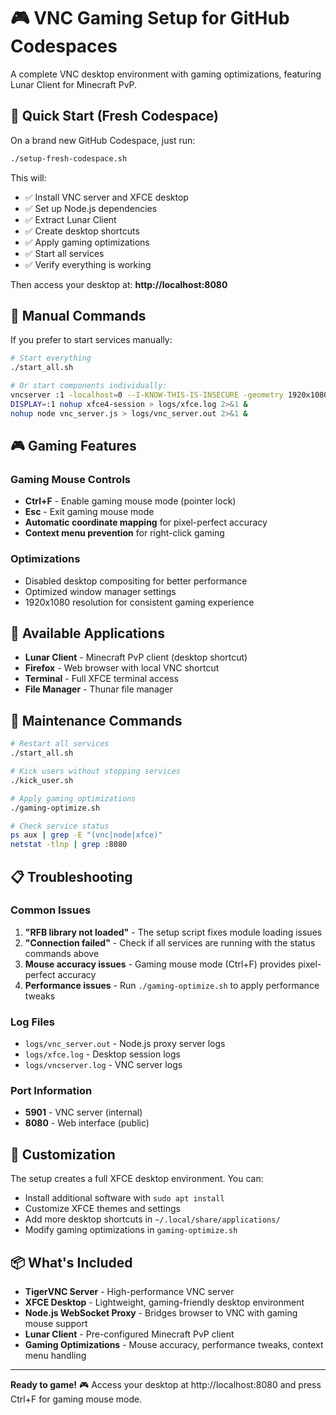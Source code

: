 # 🎮 VNC Gaming Setup for GitHub Codespaces

A complete VNC desktop environment with gaming optimizations, featuring Lunar Client for Minecraft PvP.

## 🚀 Quick Start (Fresh Codespace)

On a brand new GitHub Codespace, just run:

```bash
./setup-fresh-codespace.sh
```

This will:
- ✅ Install VNC server and XFCE desktop
- ✅ Set up Node.js dependencies
- ✅ Extract Lunar Client
- ✅ Create desktop shortcuts
- ✅ Apply gaming optimizations
- ✅ Start all services
- ✅ Verify everything is working

Then access your desktop at: **http://localhost:8080**

## 🎯 Manual Commands

If you prefer to start services manually:

```bash
# Start everything
./start_all.sh

# Or start components individually:
vncserver :1 -localhost=0 --I-KNOW-THIS-IS-INSECURE -geometry 1920x1080 -depth 24 -SecurityTypes None
DISPLAY=:1 nohup xfce4-session > logs/xfce.log 2>&1 &
nohup node vnc_server.js > logs/vnc_server.out 2>&1 &
```

## 🎮 Gaming Features

### Gaming Mouse Controls
- **Ctrl+F** - Enable gaming mouse mode (pointer lock)
- **Esc** - Exit gaming mouse mode
- **Automatic coordinate mapping** for pixel-perfect accuracy
- **Context menu prevention** for right-click gaming

### Optimizations
- Disabled desktop compositing for better performance
- Optimized window manager settings
- 1920x1080 resolution for consistent gaming experience

## 📱 Available Applications

- **Lunar Client** - Minecraft PvP client (desktop shortcut)
- **Firefox** - Web browser with local VNC shortcut
- **Terminal** - Full XFCE terminal access
- **File Manager** - Thunar file manager

## 🔧 Maintenance Commands

```bash
# Restart all services
./start_all.sh

# Kick users without stopping services
./kick_user.sh

# Apply gaming optimizations
./gaming-optimize.sh

# Check service status
ps aux | grep -E "(vnc|node|xfce)"
netstat -tlnp | grep :8080
```

## 📋 Troubleshooting

### Common Issues

1. **"RFB library not loaded"** - The setup script fixes module loading issues
2. **"Connection failed"** - Check if all services are running with the status commands above
3. **Mouse accuracy issues** - Gaming mouse mode (Ctrl+F) provides pixel-perfect accuracy
4. **Performance issues** - Run `./gaming-optimize.sh` to apply performance tweaks

### Log Files
- `logs/vnc_server.out` - Node.js proxy server logs
- `logs/xfce.log` - Desktop session logs  
- `logs/vncserver.log` - VNC server logs

### Port Information
- **5901** - VNC server (internal)
- **8080** - Web interface (public)

## 🎨 Customization

The setup creates a full XFCE desktop environment. You can:
- Install additional software with `sudo apt install`
- Customize XFCE themes and settings
- Add more desktop shortcuts in `~/.local/share/applications/`
- Modify gaming optimizations in `gaming-optimize.sh`

## 📦 What's Included

- **TigerVNC Server** - High-performance VNC server
- **XFCE Desktop** - Lightweight, gaming-friendly desktop environment  
- **Node.js WebSocket Proxy** - Bridges browser to VNC with gaming mouse support
- **Lunar Client** - Pre-configured Minecraft PvP client
- **Gaming Optimizations** - Mouse accuracy, performance tweaks, context menu handling

---

**Ready to game!** 🎮 Access your desktop at http://localhost:8080 and press Ctrl+F for gaming mouse mode.